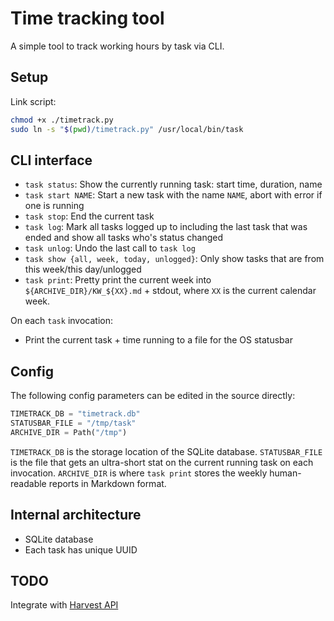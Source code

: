 # Time tracking tool

A simple tool to track working hours by task via CLI.

## Setup 

Link script:

```bash
chmod +x ./timetrack.py
sudo ln -s "$(pwd)/timetrack.py" /usr/local/bin/task
```

## CLI interface

- `task status`: Show the currently running task: start time, duration, name
- `task start NAME`: Start a new task with the name `NAME`, abort with error if one is running
- `task stop`: End the current task
- `task log`: Mark all tasks logged up to including the last task that was ended and show all tasks who's status changed
- `task unlog`: Undo the last call to `task log`
- `task show {all, week, today, unlogged}`: Only show tasks that are from this week/this day/unlogged
- `task print`: Pretty print the current week into `${ARCHIVE_DIR}/KW_${XX}.md` + stdout, where `XX` is the current calendar week.

On each `task` invocation: 
- Print the current task + time running to a file for the OS statusbar

## Config

The following config parameters can be edited in the source directly:
```python
TIMETRACK_DB = "timetrack.db"
STATUSBAR_FILE = "/tmp/task"
ARCHIVE_DIR = Path("/tmp")
```

`TIMETRACK_DB` is the storage location of the SQLite database. 
`STATUSBAR_FILE` is the file that gets an ultra-short stat on the current running task on each invocation. 
`ARCHIVE_DIR` is where `task print` stores the weekly human-readable reports in Markdown format.


## Internal architecture

- SQLite database
- Each task has unique UUID

## TODO 

Integrate with [Harvest API](https://help.getharvest.com/api-v2/introduction/overview/general/)
